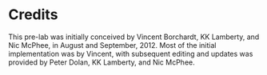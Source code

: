 # Credits

This pre-lab was initially conceived by Vincent Borchardt, KK Lamberty, and Nic McPhee, in August and September, 2012. Most of the initial implementation was by Vincent, with subsequent editing and updates was provided by Peter Dolan, KK Lamberty, and Nic McPhee.

